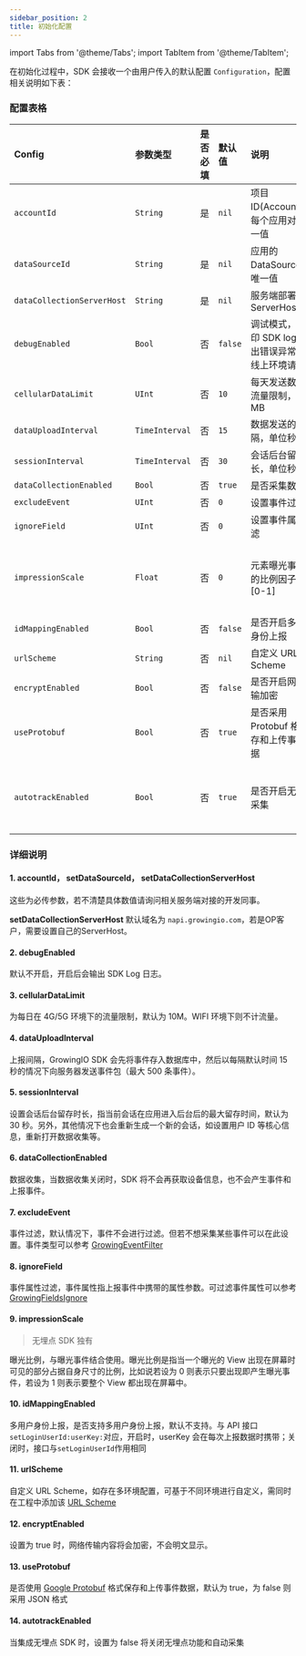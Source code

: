 ```yaml
---
sidebar_position: 2
title: 初始化配置
---
```


import Tabs from '@theme/Tabs';
import TabItem from '@theme/TabItem';

在初始化过程中，SDK 会接收一个由用户传入的默认配置 `Configuration`，配置相关说明如下表：

### 配置表格

| Config                       | 参数类型 | 是否必填 | 默认值 | 说明 | 其它 |
| :-------------------------   | :------   | :----:  |:------  |:------| :---: |
| `accountId`                  | `String`  | 是      | `nil`   | 项目 ID(AccountID)，每个应用对应唯一值 | - |
| `dataSourceId`            | `String`  | 是      | `nil`   | 应用的 DataSourceId，唯一值 | - |
| `dataCollectionServerHost`| `String`  | 是      | `nil`   | 服务端部署后的  ServerHost | - |
| `debugEnabled`            | `Bool` | 否      | `false`  | 调试模式，会打印 SDK log，抛出错误异常，在线上环境请关闭 | - |
| `cellularDataLimit`       | `UInt`     | 否      | `10`     | 每天发送数据的流量限制，单位 MB | - |
| `dataUploadInterval`      | `TimeInterval`     | 否      | `15`     | 数据发送的间隔，单位秒 | - |
| `sessionInterval`         | `TimeInterval`     | 否      | `30`     | 会话后台留存时长，单位秒 | - |
| `dataCollectionEnabled`   | `Bool` | 否      | `true`   | 是否采集数据 | - |
| `excludeEvent`            | `UInt`     | 否      | `0`      | 设置事件过滤 | - |
| `ignoreField`             | `UInt`     | 否      | `0`      | 设置事件属性过滤 | - |
| `impressionScale`         | `Float`   | 否      | `0`      | 元素曝光事件中的比例因子,范围 [0-1] | <font color='red'>无埋点独有</font> |
| `idMappingEnabled` | `Bool` | 否 | `false` | 是否开启多用户身份上报 | - |
| `urlScheme` | `String` | 否 | `nil` | 自定义 URL Scheme | - |
| `encryptEnabled` | `Bool` | 否 | `false` | 是否开启网络传输加密 | - |
| `useProtobuf` | `Bool` | 否 | `true` | 是否采用 Protobuf 格式保存和上传事件数据 | - |
| `autotrackEnabled` | `Bool` | 否 | `true` | 是否开启无埋点采集 | <font color='red'>无埋点独有</font> |

### 详细说明

#### 1. **accountId**， **setDataSourceId**， **setDataCollectionServerHost**

这些为必传参数，若不清楚具体数值请询问相关服务端对接的开发同事。

**setDataCollectionServerHost** 默认域名为 `napi.growingio.com`，若是OP客户，需要设置自己的ServerHost。

#### 2. **debugEnabled**

默认不开启，开启后会输出 SDK Log 日志。

#### 3. **cellularDataLimit**

为每日在 4G/5G 环境下的流量限制，默认为 10M。WIFI 环境下则不计流量。

#### 4. **dataUploadInterval**

上报间隔，GrowingIO SDK 会先将事件存入数据库中，然后以每隔默认时间 15 秒的情况下向服务器发送事件包（最大 500 条事件）。

#### 5. **sessionInterval**

设置会话后台留存时长，指当前会话在应用进入后台后的最大留存时间，默认为 30 秒。另外，其他情况下也会重新生成一个新的会话，如设置用户 ID 等核心信息，重新打开数据收集等。

#### 6. **dataCollectionEnabled**

数据收集，当数据收集关闭时，SDK 将不会再获取设备信息，也不会产生事件和上报事件。

#### 7. **excludeEvent**

事件过滤，默认情况下，事件不会进行过滤。但若不想采集某些事件可以在此设置。事件类型可以参考 [GrowingEventFilter](https://github.com/growingio/growingio-sdk-ios-autotracker/blob/master/GrowingTrackerCore/Public/GrowingEventFilter.h)

#### 8. **ignoreField**

事件属性过滤，事件属性指上报事件中携带的属性参数。可过滤事件属性可以参考 [GrowingFieldsIgnore](https://github.com/growingio/growingio-sdk-ios-autotracker/blob/master/GrowingTrackerCore/Public/GrowingFieldsIgnore.h)

#### 9. **impressionScale**

> 无埋点 SDK 独有

曝光比例，与曝光事件结合使用。曝光比例是指当一个曝光的 View 出现在屏幕时可见的部分占据自身尺寸的比例，比如说若设为 0 则表示只要出现即产生曝光事件，若设为 1 则表示要整个 View 都出现在屏幕中。

#### 10. **idMappingEnabled**

多用户身份上报，是否支持多用户身份上报，默认不支持。与 API 接口`setLoginUserId:userKey:`对应，开启时，userKey 会在每次上报数据时携带；关闭时，接口与`setLoginUserId`作用相同

#### 11. **urlScheme**

自定义 URL Scheme，如存在多环境配置，可基于不同环境进行自定义，需同时在工程中添加该 [URL Scheme](/docs/ios/Introduce#添加-url-scheme)

#### 12. **encryptEnabled**

设置为 true 时，网络传输内容将会加密，不会明文显示。

#### 13. **useProtobuf**

是否使用 [Google Protobuf](https://developers.google.cn/protocol-buffers) 格式保存和上传事件数据，默认为 true，为 false 则采用 JSON 格式

#### 14. **autotrackEnabled**

当集成无埋点 SDK 时，设置为 false 将关闭无埋点功能和自动采集